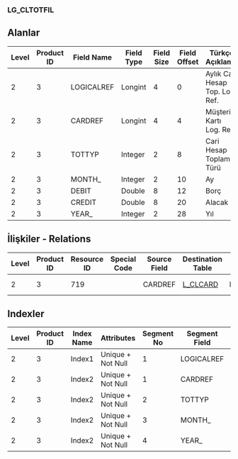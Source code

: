 ### LG_CLTOTFIL

## Alanlar

**Level**|**Product ID**|**Field Name**|**Field Type**|**Field Size**|**Field Offset**|**Türkçe Açıklama**|**Expression**
-----|-----|-----|-----|-----|-----|-----|-----
2|3|LOGICALREF|Longint|4|0|Aylık Cari Hesap Top. Log. Ref.|Monthly AR /AP Totals Logical Reference
2|3|CARDREF|Longint|4|4|Müşteri Kartı Log. Ref.|CLCARD LOGICALREF
2|3|TOTTYP|Integer|2|8|Cari Hesap Toplam Türü|AR/AP Total Type
2|3|MONTH_|Integer|2|10|Ay|Month
2|3|DEBIT|Double|8|12|Borç|Debit
2|3|CREDIT|Double|8|20|Alacak|Credit
2|3|YEAR_|Integer|2|28|Yıl|Year

## İlişkiler - Relations
**Level**|**Product ID**|**Resource ID**|**Special Code**|**Source Field**|**Destination Table**|**Destination Field**|**Relation Type**|**Extra Condition**
-----|-----|-----|-----|-----|-----|-----|-----|-----
2|3|719||CARDREF|[L_CLCARD](../LG_CLCARD "L_CLCARD")|LOGICALREF|one-to-one|

## Indexler
**Level**|**Product ID**|**Index Name**|**Attributes**|**Segment No**|**Segment Field**|**Sense**
-----|-----|-----|-----|-----|-----|-----
2|3|Index1|Unique + Not Null|1|LOGICALREF|Ascending
2|3|Index2|Unique + Not Null|1|CARDREF|Ascending
2|3|Index2|Unique + Not Null|2|TOTTYP|Ascending
2|3|Index2|Unique + Not Null|3|MONTH_|Ascending
2|3|Index2|Unique + Not Null|4|YEAR_|Ascending
